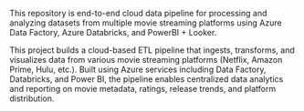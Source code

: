 This repository is end-to-end cloud data pipeline for processing and analyzing datasets from multiple movie streaming platforms using Azure Data Factory, Azure Databricks, and PowerBI + Looker.

This project builds a cloud-based ETL pipeline that ingests, transforms, and visualizes data from various movie streaming platforms (Netflix, Amazon Prime, Hulu, etc.). Built using Azure services including Data Factory, Databricks, and Power BI, the pipeline enables centralized data analytics and reporting on movie metadata, ratings, release trends, and platform distribution.
